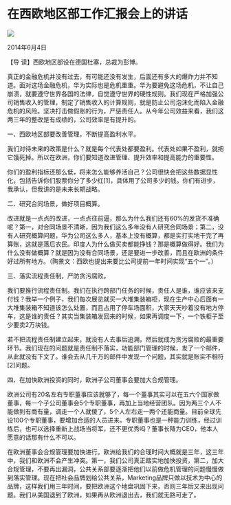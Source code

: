 # 在西欧地区部工作汇报会上的讲话
<img class="pv" src="https://api.visitor.plantree.me/visitor-badge/pv?namespace=plantree.me&key=renzhengfei-speeches/在西欧地区部工作汇报会上的讲话.md">



2014年6月4日



【导  读】西欧地区部设在德国杜塞，总裁为彭博。



真正的金融危机并没有过去，有可能还没有发生，后面还有多大的爆炸力并不知道。面对这场金融危机，华为实际也是危机重重。华为要避免这场危机，不让自己崩溃，就要遵守世界各国的法律，自觉遵守世界的硬性规则。我们现在严格加强公司销售收入的管理，制定了销售收入的计算规则，就是防止公司泡沫化而陷入金融危机的风险。坚决打击做假账的行为，严惩责任人。从今年公司效益来看，我们这两三年的整改是有成绩的，公司效率是有提升的。

一、西欧地区部要改善管理，不断提高盈利水平。

我们对待未来的政策是什么？就是每个代表处都要盈利。代表处如果不盈利，就把它饿死掉。所以在欧洲，你们要知道改进管理、提升效率和提高能力的重要性。

你们的盈利指标还那么低，将来怎么能够养活自己？公司很快会把这些数据显性化，包括告诉你们股票你分了多少红[1]，具体用了公司多少的钱。你们有进步，我承认，但我讲的是未来长期战略。

二、研究合同场景，做好项目概算。

改进就是一点点的改进，一点点往前逼，那么为什么我们还有60%的发货不准确呢？第一，对合同场景不清晰，因为我们这么多年没有人研究合同场景；第二，没有人研究概算问题，华为公司这么多人，基本上没有概算，都是实打实地干完了再算账，这就是落后农民。印度人为什么做买卖都能挣钱？那是概算做得好。我们为什么没有做概算？就是因为没有合同场景，还是要进一步改善，而且在欧洲的条件好过所有地方。（陶景文：西欧也提出来要比公司提前一年时间实现“五个一”。）

三、落实流程责任制，严防贪污腐败。

我们要推行流程责任制。我们在执行跨部门任务的时候，责任人是谁，谁应该来支付钱？我举一个例子，我们每次展览就买一大堆集装箱柜，现在生产中心后面有一大堆集装箱不知道该怎么处置，而且占用了停车场面积，大家天天吵着没有地方停车，这是谁的责任？其实当集装箱发回来的时候，如果再调度一下，一个铁柜子至少要卖2万块钱。

若不把流程责任制建立起来，就没有人去事后追溯，然后就成为贪污腐败的最重要环节。我们现在的问题就是责任制不落实，功能部门管理的时候，发了一个邮件，从此就没有下文了。谁会去从几千万的邮件中发现一个问题，其实就是账实不相符[2]问题。

四、在加快欧洲投资的同时，欧洲子公司董事会要加大合规管理。

欧洲公司有20名左右专职董事应该就够了，每一个董事其实可以在五六个国家做董事，每一个子公司董事会5个专职董事，再加上当地经营团队。因为两三个人不能做到有商有量，调走一个人就傻了，5个人左右走一两个还能商量。目前全球先设100个专职董事，要增加合适的人员进来。专职董事也是一种能力训练，经过训练后，也可以选择重新上战场当将军，还不更优秀吗？董事长降为CEO，他本人愿意的话那有什么不可以。

在欧洲董事会合规管理要加快进行。欧洲给我们的合理时间大概就是三年，这三年中，我们和欧洲不会产生冲突。第一，我们公司真正踏实地加快投资，第二，加大合规管理，不要再出漏洞，公共关系部要逐渐把他们以前做危机管理的问题慢慢做到落实管理。现在把社会品牌划给公共关系，Marketing品牌只做以技术为中心的品牌，这样我们用三年时间，要把欧洲这个地盘巩固下来，否则三年后又来出现问题。我们从美国退到了欧洲，如果再从欧洲退出去，我们就无路可走了。
